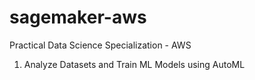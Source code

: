 # sagemaker-aws


Practical Data Science Specialization - AWS

1. Analyze Datasets and Train ML Models using AutoML
